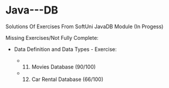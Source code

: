 # Java---DB
Solutions Of Exercises From SoftUni JavaDB Module (In Progess)

Missing Exercises/Not Fully Complete:

- Data Definition and Data Types - Exercise:

  - 11. Movies Database (90/100)

  - 12. Car Rental Database (66/100)
